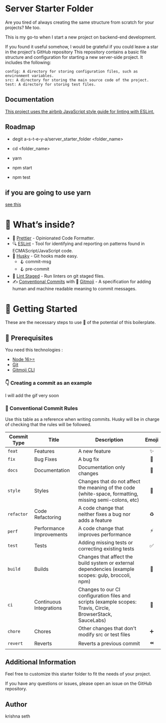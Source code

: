 # Server Starter Folder

Are you tired of always creating the same structure from scratch for your projects? Me too. 

This is my go-to when I start a new project on backend-end development.

If you found it useful somehow, I would be grateful if you could leave a star in the project's GitHub repository
This repository contains a basic file structure and configuration for starting a new server-side project. It includes the following:

    config: A directory for storing configuration files, such as environment variables.
    src: A directory for storing the main source code of the project.
    test: A directory for storing test files.


## Documentation

[This project uses the airbnb JavaScript style guide for linting with ESLint.](https://github.com/airbnb/javascript)


## Roadmap

- degit a-s-t-e-y-a/server_starter_folder <folder_name>

- cd <folder_name>

- yarn

- npm start

- npm test

## if you are going to use yarn

[see this ](https://typicode.github.io/husky/#/?id=yarn-2)

# 🔮 What’s inside?

- 💅 [Prettier](https://prettier.io/) - Opinionated Code Formatter.
- 🔍 [ESLint](https://eslint.org/) - Tool for identifying and reporting on patterns found in ECMAScript/JavaScript code.
- 🐶 [Husky](https://github.com/typicode/husky) - Git hooks made easy.
  - 🪝 commit-msg
  - 🪝 pre-commit
- 🚫 [Lint Staged](https://github.com/okonet/lint-staged) - Run linters on git staged files.
- ✍️ [Conventional Commits](https://www.conventionalcommits.org/en/v1.0.0/) with 🎉 [Gitmoji](https://gitmoji.dev/) - A specification for adding human and machine readable meaning to commit messages.

# 🚀 Getting Started

These are the necessary steps to use 💯 of the potential of this boilerplate.

## 🚨 Prerequisites

You need this technologies :

- [Node 16>=](https://nodejs.org/en/)
- [Git](https://git-scm.com/downloads/)
- [Gitmoji CLI](https://github.com/carloscuesta/gitmoji-cli#install)


### 👇 Creating a commit as an example

I will add the gif very soon


### 📜 Conventional Commit Rules

Use this table as a reference when writing commits. Husky will be in charge of checking that the rules will be followed.

| Commit Type | Title                    | Description                                                                                                 | Emoji |
| ----------- | ------------------------ | ----------------------------------------------------------------------------------------------------------- | :---: |
| `feat`      | Features                 | A new feature                                                                                               |  ✨   |
| `fix`       | Bug Fixes                | A bug fix                                                                                                   |  🐛   |
| `docs`      | Documentation            | Documentation only changes                                                                                  |  📝   |
| `style`     | Styles                   | Changes that do not affect the meaning of the code (white-space, formatting, missing semi-colons, etc)      |  🎨   |
| `refactor`  | Code Refactoring         | A code change that neither fixes a bug nor adds a feature                                                   |  ♻️   |
| `perf`      | Performance Improvements | A code change that improves performance                                                                     |  ⚡   |
| `test`      | Tests                    | Adding missing tests or correcting existing tests                                                           |  ✅   |
| `build`     | Builds                   | Changes that affect the build system or external dependencies (example scopes: gulp, broccoli, npm)         |  🚨   |
| `ci`        | Continuous Integrations  | Changes to our CI configuration files and scripts (example scopes: Travis, Circle, BrowserStack, SauceLabs) |  👷   |
| `chore`     | Chores                   | Other changes that don't modify src or test files                                                           |  ➕   |
| `revert`    | Reverts                  | Reverts a previous commit                                                                                   |  ⏪   |


## Additional Information

Feel free to customize this starter folder to fit the needs of your project.

If you have any questions or issues, please open an issue on the GitHub repository.


## Author 

krishna seth
